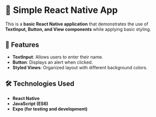 # 📱 Simple React Native App

This is a **basic React Native application** that demonstrates the use of **TextInput, Button, and View components** while applying basic styling.

## 🚀 Features

- **TextInput**: Allows users to enter their name.
- **Button**: Displays an alert when clicked.
- **Styled Views**: Organized layout with different background colors.

## 🛠 Technologies Used

- **React Native**
- **JavaScript (ES6)**
- **Expo (for testing and development)**
